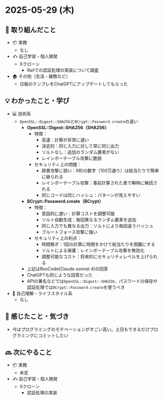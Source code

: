 # 2025-05-29 (木)

## 🔨 取り組んだこと
- 📦 実務
  - なし
- ✍️ 自己学習・個人開発
  - Xクローン
    - Railでの認証処理の実装について調査
- 🏠 その他（生活・雑務など）
  - 日報のテンプレをChatGPTにアップデートしてもらった

## 💡 わかったこと・学び
- 💻 技術系
  - `OpenSSL::Digest::SHA256`と`BCrypt::Password.create`の違い
    - **OpenSSL::Digest::SHA256（SHA256）**
      - 特徴：
        - 高速：計算が非常に速い
        - 決定的：同じ入力に対して常に同じ出力
        - ソルトなし：追加のランダム要素がない
        - レインボーテーブル攻撃に脆弱
      - セキュリティ上の問題：
        - 辞書攻撃に弱い：6桁の数字（100万通り）は総当たりで簡単に破られる
        - レインボーテーブル攻撃：事前計算された表で瞬時に解読される
        - 同じコードは同じハッシュ：パターンが見えやすい
    - **BCrypt::Password.create（BCrypt）**
      - 特徴：
        - 意図的に遅い：計算コストを調整可能
        - ソルト自動生成：毎回異なるランダム要素を追加
        - 同じ入力でも異なる出力：ソルトにより毎回違うハッシュ
        - ブルートフォース攻撃に強い
      - セキュリティ上の利点：
        - 時間稼ぎ：1回の計算に時間をかけて総当たりを困難にする
        - ソルトによる保護：レインボーテーブル攻撃を無効化
        - 調整可能なコスト：将来的にセキュリティレベルを上げられる
    - 上記はRooCode(Claude sonnet 4)の回答
    - ChatGPTも同じような回答だった
    - APIの署名などでは`OpenSSL::Digest::SHA256`、パスワードの保存や認証処理では`BCrypt::Password.create`を使うべき
- 🧘 自己理解・ライフスタイル系
  - なし

## 💭 感じたこと・気づき
- 今はプログラミングのモチベーションがすごい高い。土日もできるだけプログラミングにコミットしたい

## 🔜 次にやること
- 📦 実務
  - 未定
- ✍️ 自己学習・個人開発
  - Xクローン
    - 認証処理の実装